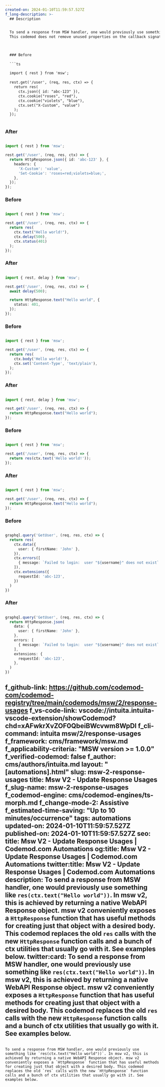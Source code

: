 ```yaml
---
created-on: 2024-01-10T11:59:57.527Z
f_long-description: >-
  ## Description
  

  To send a response from MSW handler, one would previously use something like `res(ctx.text("Hello world"))`. In msw v2, this is achieved by returning a native WebAPI Response object. msw v2 conveniently exposes a `HttpResponse` function that has useful methods for creating just that object with a desired body. This codemod replaces the old `res` calls with the new `HttpResponse` function calls and a bunch of ctx utilities that usually go with it. See examples below.
  This codemod does not remove unused properties on the callback signature due to the fact that there are more changes in other codemods included in the `upgrade-recipe` that rely on it. To apply these changes, you will have to run the recipe or run a `callback-signature` codemod that will do only that and replace all the references of old signature arguments.
  

  
  ### Before
  
  ```ts
  
  import { rest } from 'msw';
  
  rest.get('/user', (req, res, ctx) => {
    return res(
      ctx.json({ id: "abc-123" }),
      ctx.cookie("roses", "red"),
      ctx.cookie("violets", "blue"),
      ctx.set("X-Custom", "value")
    );
  });
  
  ```
  
  ### After
  
  ```ts
  
  import { rest } from 'msw';
  
  rest.get('/user', (req, res, ctx) => {
    return HttpResponse.json({ id: 'abc-123' }, {
      headers: {
        'X-Custom': 'value',
        'Set-Cookie': 'roses=red;violets=blue;',
      },
    });
  });
  
  ```
  
  ### Before
  
  ```ts
  
  import { rest } from 'msw';
  
  rest.get('/user', (req, res, ctx) => {
    return res(
      ctx.text("Hello world!"),
      ctx.delay(500),
      ctx.status(401)
    );
  });
  
  ```
  
  ### After
  
  ```ts
  
  import { rest, delay } from 'msw';
  
  rest.get('/user', (req, res, ctx) => {
    await delay(500);
  
    return HttpResponse.text("Hello world", {
      status: 401,
    });
  });
  
  ```
  
  ### Before
  
  ```ts
  
  import { rest } from 'msw';
  
  rest.get('/user', (req, res, ctx) => {
    return res(
      ctx.body('Hello world!'),
      ctx.set('Content-Type', 'text/plain'),
    );
  });
  
  ```
  
  ### After
  
  ```ts
  
  import { rest, delay } from 'msw';
  
  rest.get('/user', (req, res, ctx) => {
    return HttpResponse.text("Hello world");
  });
  
  ```
  
  ### Before
  
  ```ts
  
  import { rest } from 'msw';
  
  rest.get('/user', (req, res, ctx) => {
    return res(ctx.text('Hello world!'));
  });
  
  ```
  
  ### After
  
  ```ts
  
  import { rest } from 'msw';
  
  rest.get('/user', (req, res, ctx) => {
    return HttpResponse.text("Hello world");
  });
  
  ```
  
  ### Before
  
  ```ts
  
  graphql.query('GetUser', (req, res, ctx) => {
    return res(
      ctx.data({
        user: { firstName: 'John' },
      }),
      ctx.errors([
        { message: `Failed to login:  user "${username}" does not exist` },
      ]),
      ctx.extensions({
        requestId: 'abc-123',
      })
    )
  })
  
  ```
  
  ### After
  
  ```ts
  
  graphql.query('GetUser', (req, res, ctx) => {
    return HttpResponse.json(
      data: {
        user: { firstName: 'John' },
      },
      errors: [
        { message: `Failed to login:  user "${username}" does not exist` },
      ],
      extensions: {
        requestId: 'abc-123',
      },
    )
  })
  
  ```
f_github-link: https://github.com/codemod-com/codemod-registry/tree/main/codemods/msw/2/response-usages
f_vs-code-link: vscode://intuita.intuita-vscode-extension/showCodemod?chd=xAFwkrXvZOF0QbeiBWcvwm8WpDI
f_cli-command: intuita msw/2/response-usages
f_framework: cms/framework/msw.md
f_applicability-criteria: "MSW version >= 1.0.0"
f_verified-codemod: false
f_author: cms/authors/intuita.md
layout: "[automations].html"
slug: msw-2-response-usages
title: Msw V2 - Update Response Usages
f_slug-name: msw-2-response-usages
f_codemod-engine: cms/codemod-engines/ts-morph.md
f_change-mode-2: Assistive
f_estimated-time-saving: "Up to 10 minutes/occurrence"
tags: automations
updated-on: 2024-01-10T11:59:57.527Z
published-on: 2024-01-10T11:59:57.527Z
seo:
  title: Msw V2 - Update Response Usages | Codemod.com Automations
  og:title: Msw V2 - Update Response Usages | Codemod.com Automations
  twitter:title: Msw V2 - Update Response Usages | Codemod.com Automations
  description: To send a response from MSW handler, one would previously use something like `res(ctx.text("Hello world"))`. In msw v2, this is achieved by returning a native WebAPI Response object. msw v2 conveniently exposes a `HttpResponse` function that has useful methods for creating just that object with a desired body. This codemod replaces the old `res` calls with the new `HttpResponse` function calls and a bunch of ctx utilities that usually go with it. See examples below.
  twitter:card: To send a response from MSW handler, one would previously use something like `res(ctx.text("Hello world"))`. In msw v2, this is achieved by returning a native WebAPI Response object. msw v2 conveniently exposes a `HttpResponse` function that has useful methods for creating just that object with a desired body. This codemod replaces the old `res` calls with the new `HttpResponse` function calls and a bunch of ctx utilities that usually go with it. See examples below.
---
```

To send a response from MSW handler, one would previously use something like `res(ctx.text("Hello world"))`. In msw v2, this is achieved by returning a native WebAPI Response object. msw v2 conveniently exposes a `HttpResponse` function that has useful methods for creating just that object with a desired body. This codemod replaces the old `res` calls with the new `HttpResponse` function calls and a bunch of ctx utilities that usually go with it. See examples below.